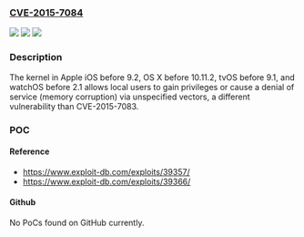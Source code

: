 ### [CVE-2015-7084](https://cve.mitre.org/cgi-bin/cvename.cgi?name=CVE-2015-7084)
![](https://img.shields.io/static/v1?label=Product&message=n%2Fa&color=blue)
![](https://img.shields.io/static/v1?label=Version&message=n%2Fa&color=blue)
![](https://img.shields.io/static/v1?label=Vulnerability&message=n%2Fa&color=brighgreen)

### Description

The kernel in Apple iOS before 9.2, OS X before 10.11.2, tvOS before 9.1, and watchOS before 2.1 allows local users to gain privileges or cause a denial of service (memory corruption) via unspecified vectors, a different vulnerability than CVE-2015-7083.

### POC

#### Reference
- https://www.exploit-db.com/exploits/39357/
- https://www.exploit-db.com/exploits/39366/

#### Github
No PoCs found on GitHub currently.

